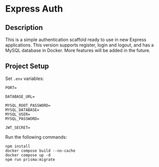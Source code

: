 # Express Auth

## Description
This is a simple authentication scaffold ready to use in new Express applications. This version supports register, login and logout, and has a MySQL database in Docker. More features will be added in the future.

## Project Setup
Set `.env` variables:
```dotenv
PORT=

DATABASE_URL=

MYSQL_ROOT_PASSWORD=
MYSQL_DATABASE=
MYSQL_USER=
MYSQL_PASSWORD=

JWT_SECRET=
```

Run the following commands:
```shell
npm install
docker compose build --no-cache
docker compose up -d
npm run prisma:migrate
```

